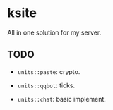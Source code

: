 # ksite

All in one solution for my server.

## TODO

- `units::paste`: crypto.

- `units::qqbot`: ticks.

- `units::chat`: basic implement.

